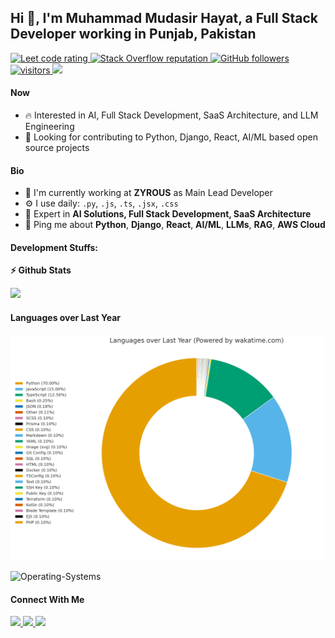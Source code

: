 ## Hi 👋, I'm Muhammad Mudasir Hayat, a Full Stack Developer working in Punjab, Pakistan

<p align="left">
<!--   <a href="https://leetcode.com/mudasirhayat/">
    <img src="https://cp-logo.vercel.app/leetcode/mudasirhayat" alt="Leet code rating" />
  </a> -->
  <a href="https://www.hackerrank.com/mudasirhayat5">
    <img src="https://raw.githubusercontent.com/sudiptob2/cf-stats/main/output/rating.svg" alt="Leet code rating" />
  </a>
  <a href="https://stackoverflow.com/users/mudasir-hayat">
    <img alt="Stack Overflow reputation" src="https://img.shields.io/stackexchange/stackoverflow/r/5921662?color=orange&label=reputation&logo=stackoverflow">
  </a>
  <a href="https://github.com/alihassan4198-tech?tab=followers">
    <img alt="GitHub followers" src="https://img.shields.io/github/followers/alihassan4198-tech?color=green&logo=github">
  </a>
  <a href="https://github.com/alihassan4198-tech/">
    <img src="https://komarev.com/ghpvc/?username=alihassan4198-tech" alt="visitors" />
  </a>
  <a href="https://mudasirhayat.com/">
    <img src="https://img.shields.io/badge/Portfolio-mudasirhayat.com-brightgreen?style=flat&logo=safari&logoColor=white">
  </a> 
</p>

#### Now
- :fire: Interested in AI, Full Stack Development, SaaS Architecture, and LLM Engineering
- :calendar: Looking for contributing to Python, Django, React, AI/ML based open source projects 

#### Bio
- 🏢 I'm currently working at **ZYROUS** as Main Lead Developer
- ⚙️ I use daily: `.py`, `.js`, `.ts`, `.jsx`, `.css`
- 🌱 Expert in **AI Solutions, Full Stack Development, SaaS Architecture**
- 💬 Ping me about **Python**, **Django**, **React**, **AI/ML**, **LLMs**, **RAG**, **AWS Cloud**

#### Development Stuffs:
<b>⚡ Github Stats</b>
<p float="left">
<!-- <img height="180em" src="https://github-readme-stats.vercel.app/api?username=alihassan4198-tech&show_icons=true&hide_border=true&&count_private=true&include_all_commits=true" />  -->
<img height="180em" src="https://github-readme-stats.vercel.app/api/top-langs/?username=alihassan4198-tech&show_icons=true&hide_border=true&layout=compact&langs_count=15"/>
</p> 

#### Languages over Last Year
<img src="https://raw.githubusercontent.com/mudasirhayat/mudasirhayat/main/languages_chart.png" alt="Languages over Last Year (Python 70%)" width="500" />

![Operating-Systems](https://wakatime.com/share/@a5c8f5bc-dadf-4b90-9d88-8f48a845cbd7/4c7b793c-2e67-4377-b7da-a6df08d65f28.svg)

#### Connect With Me

<p left="center">
  <a href="https://www.linkedin.com/in/mudasir-hayat/">
    <img src="https://img.shields.io/badge/linkedin-%230077B5.svg?&style=for-the-badge&logo=linkedin&logoColor=white" height=25>
  </a> 
  <a href="mailto:mudasirhayat5@gmail.com">
    <img src="https://img.shields.io/badge/Gmail-D14836?style=for-the-badge&logo=gmail&logoColor=white" height=25>
  </a>
  <a href="tel:+923104171759">
    <img src="https://img.shields.io/badge/Phone-+92_310_4171759-blue?style=for-the-badge&logo=phone&logoColor=white" height=25>
  </a>
</p>
